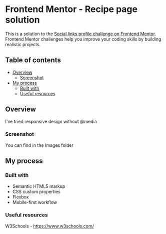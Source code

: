 # Frontend Mentor - Recipe page solution

This is a solution to the [Social links profile challenge on Frontend Mentor](https://www.frontendmentor.io/challenges/social-links-profile-UG32l9m6dQ). Frontend Mentor challenges help you improve your coding skills by building realistic projects. 

## Table of contents

- [Overview](#overview)
  - [Screenshot](#screenshot)
- [My process](#my-process)
  - [Built with](#built-with)
  - [Useful resources](#useful-resources)

## Overview

 I've tried responsive design without @media

### Screenshot

You can find in the Images folder

## My process

### Built with

- Semantic HTML5 markup
- CSS custom properties
- Flexbox
- Mobile-first workflow


### Useful resources

W3Schools - https://www.w3schools.com/


